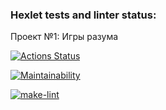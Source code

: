 ### Hexlet tests and linter status:
Проект №1: Игры разума

[![Actions Status](https://github.com/ascendantnr/python-project-lvl1/workflows/hexlet-check/badge.svg)](https://github.com/ascendantnr/python-project-lvl1/actions)

[![Maintainability](https://api.codeclimate.com/v1/badges/a99a88d28ad37a79dbf6/maintainability)](https://codeclimate.com/github/codeclimate/codeclimate/maintainability)

[![make-lint](https://github.com/ascendantnr/python-project-lvl1/actions/workflows/make_lint.yml/badge.svg?event=push)](https://github.com/ascendantnr/python-project-lvl1/actions/workflows/make_lint.yml) 